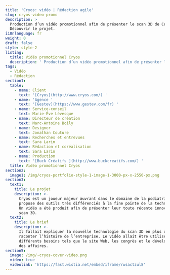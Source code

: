 ```yaml
---
title: 'Cryos: vidéo | Rédaction agile'
slug: cryos-video-promo
description: >
  Production d’un vidéo promotionnel afin de présenter le scan 3D de Cryos.
  Découvrir le projet. 
i18nlanguage: fr
weight: 0
draft: false
style: style-2
listing:
  title: Vidéo promotionnel Cryos
  description: ' Production d’un vidéo promotionnel afin de présenter le scan 3D de Cryos'
tags:
  - Vidéo
  - Rédaction
section1:
  table:
    - name: Client
      text: '[Cryos](http://www.cryos.com/) '
    - name: 'Agence '
      text: '[Gestev](https://www.gestev.com/fr) '
    - name: Service-conseil
      text: Marie-Ève Lévesque
    - name: Directeur de création
      text: Marc-Antoine Boily
    - name: Designer
      text: Jonathan Couture
    - name: Recherches et entrevues
      text: Sara Larin
    - name: Rédaction et coréalisation
      text: Sara Larin
    - name: Production
      text: '[Buck Créatifs ](http://www.buckcreatifs.com/) '
  title: Vidéo promotionnel Cryos
section2:
  image1: /img/cryos-portfolio-style-1-image-1-3000-px-x-2550-px.png
section3:
  text1:
    title: Le projet
    description: >-
      Cryos est un joueur majeur œuvrant dans le domaine de la podiatrie qui
      propose des outils très différenciés à la fine pointe de la technologie.
      Un vidéo a été produit afin de présenter leur toute récente innovation, le
      scan 3D.
  text2:
    title: Le brief
    description: >-
      Il fallait expliquer la nouvelle technologie du scan 3D en plus de
      raconter l’histoire de l’entreprise. Le vidéo allait être utilisé pour
      différents besoins tels que le site Web, les congrès et le développement
      des affaires. 
section5:
  image: /img/-cryos-cover-video.png
  video: true
  videolink: 'https://fast.wistia.net/embed/iframe/rwsactzul8'
---
```


